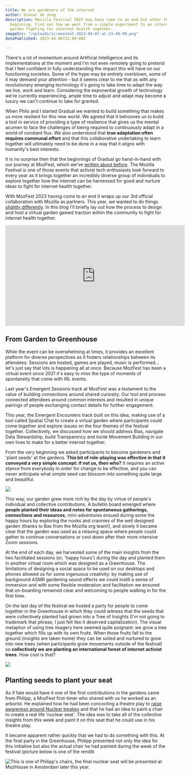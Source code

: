 ```yaml
---
title: We are gardeners of the internet
author: Gunnar de Jong
description: Mozilla Festival 2023 may have come to an end but other things are just
  beginning. Find out how we went from a simple experiment to an international activist
  garden fighting for internet health together.
imageSrc: "/uploads/screenshot-2023-04-07-at-23-49-09.png"
datePublished: 2023-04-06T22:00:00Z

---
```

There's a lot of momentum around Artificial Intelligence and its implementations at the moment and I'm not even remotely going to pretend that I feel confident in fully understanding the impact this will have on our functioning societies. Some of the hype may be entirely overblown, some of it may demand your attention - but it seems clear to me that as with any revolutionary emerging technology it's going to take time to adapt the way we live, work and learn. Considering the exponential growth of technology we're currently experiencing, ample time to adjust and adapt may become a luxury we can't continue to take for granted.

When Philo and I started Gradual we wanted to build something that makes us more resilient for this new world. We agreed that it behooves us to build a tool in service of providing a type of resilience that gives us the mental acumen to face the challenges of being required to continuously adapt in a world of constant flux. We also understood that **true adaptation often requires communal effort** and that this collaborative undertaking to learn together will ultimately need to be done in a way that it aligns with humanity's best interests.

It is no surprise then that the beginnings of Gradual go hand-in-hand with our journey at MozFest, which we've [written about before](https://www.gradu.al/blog/our-mozfest-story). The Mozilla Festival is one of those events that activist tech enthusiasts look forward to every year as it brings together an incredibly diverse group of individuals to explore together how the internet can be harnessed for good and nurture ideas to fight for internet health together.

With MozFest 2023 having come to an end it wraps up our 3rd official collaboration with Mozilla as partners. This year, we wanted to do things [slightly differently](https://www.gradu.al/blog/welcome-to-emergent-encounters-at-mozfest-2023). In this blog I'll briefly lay out how the process to design and host a virtual garden gained traction within the community to fight for internet health together.

<iframe width="560" height="315" src="https://www.youtube.com/embed/U4KIr5lccRA?controls=0" title="YouTube video player" frameborder="0" allow="accelerometer; autoplay; clipboard-write; encrypted-media; gyroscope; picture-in-picture; web-share" allowfullscreen></iframe>

## From Garden to Greenhouse

While the event can be overwhelming at times, it provides an excellent platform for diverse perspectives as it fosters relationships between its attendees. Sessions are hosted, games are played, music is performed... let's just say that lots is happening all at once. Because MozFest has been a virtual event since 2021 it's easy to miss the type of moments of spontaneity that come with IRL events.

Last year's Emergent Sessions track at MozFest was a testament to the value of building connections around shared curiosity. Our tool and process connected attendees around common interests and resulted in unique pairings of people exchanging contact details for further engagement.

This year, the Emergent Encounters track built on this idea, making use of a tool called Spatial Chat to create a virtual garden where participants could come together and explore issues on the four themes of the festival together. Collectively, we discussed how we should address Bias, navigate Data Stewardship, build Transparency and incite Movement Building in our own lives to make for a better internet together.

From the very beginning we asked participants to become gardeners and 'plant seeds' at the gardens. **This bit of role-playing was effective in that it conveyed a very simple concept: if not us, then who?** It requires an active stance from everybody in order for change to be effective, and you can never anticipate what simple seed can blossom into something quite large and beautiful.

![](/uploads/screenshot-2023-03-24-at-15-25-39.png)

This way, our garden grew more rich by the day by virtue of people's individual and collective contributions. A bulletin board emerged where **people planted their ideas and notes for spontaneous gatherings, connections and resources**, mini-adventures ensued during some the happy hours by exploring the nooks and crannies of the well designed garden (thanks to Bas from the Mozilla org team!), and slowly it became clear that the garden was used as a relaxing space where people could gather to continue conversations or cool down after their more intensive Zoom sessions.

At the end of each day, we harvested some of the main insights from the two facilitated sessions (or, 'happy hours') during the day and planted them in another virtual room which was designed as a Greenhouse. The limitations of designing a social space to be used on our desktops and phones allowed us for some ingenuous creativity: by making use of background ASMR gardening sound effects we could instill a sense of immersion and with some flexible moderation and facilitation we ensured that on-boarding remained clear and welcoming to people walking in for the first time.

On the last day of the festival we hosted a party for people to come together in the Greenhouse in which they could witness that the seeds that were collectively planted had grown into a Tree of Insights (I'm not going to trademark that phrase, I just felt like it deserved capitalization). The visual metaphor of using tree imagery here seemed quite poignant: we grow a tree together which fills up with its own fruits. When those fruits fall to the ground (insights are taken home) they can be soiled and nurtured to grow into new trees (when participants grow movements outside of the festival) so **collectively we are planting an international forest of internet activist trees**. How cool is that?

![](/uploads/screenshot-2023-03-24-at-16-23-57.png)

## Planting seeds to plant your seat

As if fate would have it one of the first contributions in the gardens came from Philipp, a MozFest first-timer who shared with us he worked as an arborist. He explained how he had been concocting a theatre play to [raise awareness around Nuclear treaties](https://www.icanw.org/) and that he had an idea to paint a chair to create a real life 'nuclear seat'. The idea was to take all of the collective insights from this week and paint it on this seat that he could use in his theatre play.

It became apparent rather quickly that we had to do something with this. At the final party in the Greenhouse, Philipp presented not only the idea for this initiative but also the actual chair he had painted during the week of the festival (picture below is one of the renditi

![This is one of Philipp's chairs, the final nuclear seat will be presented at MozHouse in Amsterdam later this year.](/uploads/nuclear-seat-4.png "Philipps seat")